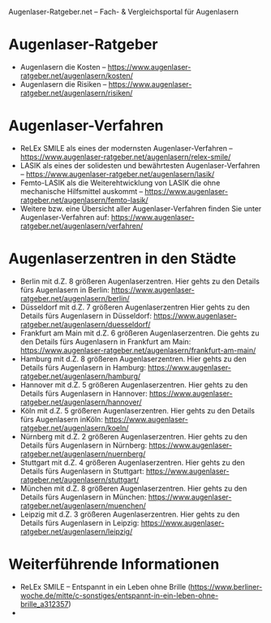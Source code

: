Augenlaser-Ratgeber.net – Fach- & Vergleichsportal für Augenlasern

# Augenlaser-Ratgeber
- Augenlasern die Kosten – https://www.augenlaser-ratgeber.net/augenlasern/kosten/
- Augenlasern die Risiken – https://www.augenlaser-ratgeber.net/augenlasern/risiken/

# Augenlaser-Verfahren
- ReLEx SMILE als eines der modernsten Augenlaser-Verfahren – https://www.augenlaser-ratgeber.net/augenlasern/relex-smile/
- LASIK als eines der solidesten und bewährtesten Augenlaser-Verfahren – https://www.augenlaser-ratgeber.net/augenlasern/lasik/
- Femto-LASIK als die Weiterehtwicklung von LASIK die ohne mechanische Hilfsmittel auskommt – https://www.augenlaser-ratgeber.net/augenlasern/femto-lasik/
- Weitere bzw. eine Übersicht aller Augenlaser-Verfahren finden Sie unter Augenlaser-Verfahren auf: https://www.augenlaser-ratgeber.net/augenlasern/verfahren/

# Augenlaserzentren in den Städte
- Berlin mit d.Z. 8 größeren Augenlaserzentren. Hier gehts zu den Details fürs Augenlasern in Berlin: https://www.augenlaser-ratgeber.net/augenlasern/berlin/
- Düsseldorf mit d.Z. 7 größeren Augenlaserzentren Hier gehts zu den Details fürs Augenlasern in Düsseldorf: https://www.augenlaser-ratgeber.net/augenlasern/duesseldorf/
- Frankfurt am Main mit d.Z. 6 größeren Augenlaserzentren. Die gehts zu den Details fürs Augenlasern in Frankfurt am Main: https://www.augenlaser-ratgeber.net/augenlasern/frankfurt-am-main/
- Hamburg mit d.Z. 8 größeren Augenlaserzentren. Hier gehts zu den Details fürs Augenlasern in Hamburg: https://www.augenlaser-ratgeber.net/augenlasern/hamburg/
- Hannover mit d.Z. 5 größeren Augenlaserzentren. Hier gehts zu den Details fürs Augenlasern in Hannover: https://www.augenlaser-ratgeber.net/augenlasern/hannover/
- Köln mit d.Z. 5 größeren Augenlaserzentren. Hier gehts zu den Details fürs Augenlasern inKöln: https://www.augenlaser-ratgeber.net/augenlasern/koeln/
- Nürnberg mit d.Z. 2 größeren Augenlaserzentren. Hier gehts zu den Details fürs Augenlasern in Nürnberg: https://www.augenlaser-ratgeber.net/augenlasern/nuernberg/
- Stuttgart mit d.Z. 4 größeren Augenlaserzentren. Hier gehts zu den Details fürs Augenlasern in Stuttgart: https://www.augenlaser-ratgeber.net/augenlasern/stuttgart/
- München mit d.Z. 8 größeren Augenlaserzentren. Hier gehts zu den Details fürs Augenlasern in München: https://www.augenlaser-ratgeber.net/augenlasern/muenchen/
- Leipzig mit d.Z. 3 größeren Augenlaserzentren. Hier gehts zu den Details fürs Augenlasern in Leipzig: https://www.augenlaser-ratgeber.net/augenlasern/leipzig/

# Weiterführende Informationen
- ReLEx SMILE – Entspannt in ein Leben ohne Brille (https://www.berliner-woche.de/mitte/c-sonstiges/entspannt-in-ein-leben-ohne-brille_a312357)
- 
